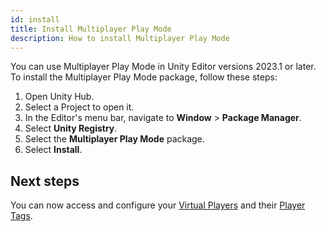 ```yaml
---
id: install
title: Install Multiplayer Play Mode
description: How to install Multiplayer Play Mode
---
```


You can use Multiplayer Play Mode in Unity Editor versions 2023.1 or later.
To install the Multiplayer Play Mode package, follow these steps:

1. Open Unity Hub.
2. Select a Project to open it.
3. In the Editor's menu bar, navigate to **Window** > **Package Manager**.
4. Select **Unity Registry**.
5. Select the **Multiplayer Play Mode** package.
6. Select **Install**.

## Next steps

You can now access and configure your [Virtual Players](../virtual-players) and their [Player Tags](../player-tags).
